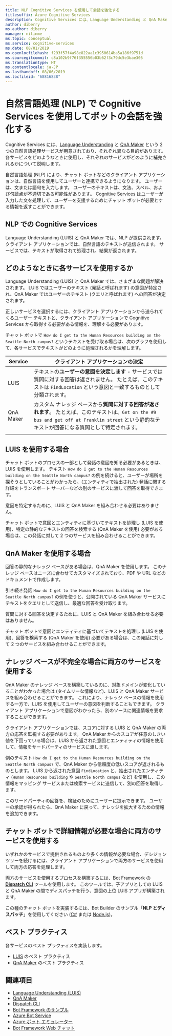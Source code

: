 ```yaml
---
title: NLP Cognitive Services を使用して会話を強化する
titlesuffix: Azure Cognitive Services
description: Cognitive Services には、Language Understanding と QnA Maker という 2 つの自然言語処理サービスが用意されており、それぞれ異なる目的があります。 各サービスをどのようなときに使用し、それぞれのサービスがどのように補完されるかについて説明します。
author: diberry
ms.author: diberry
manager: nitinme
ms.topic: conceptual
ms.service: cognitive-services
ms.date: 08/01/2019
ms.openlocfilehash: f293f57f4a98e822aa1c3950614ba5a186f9751d
ms.sourcegitcommit: c8a102b9f76f355556b03b62f3c79dc5e3bae305
ms.translationtype: HT
ms.contentlocale: ja-JP
ms.lasthandoff: 08/06/2019
ms.locfileid: "68816838"
---
```

# <a name="use-cognitive-services-with-natural-language-processing-nlp-to-enrich-bot-conversations"></a>自然言語処理 (NLP) で Cognitive Services を使用してボットの会話を強化する

Cognitive Services には、[Language Understanding](what-is-luis.md) と [QnA Maker](../qnamaker/overview/overview.md) という 2 つの自然言語処理サービスが用意されており、それぞれ異なる目的があります。 各サービスをどのようなときに使用し、それぞれのサービスがどのように補完されるかについて説明します。 

自然言語処理 (NLP) により、チャット ボットなどのクライアント アプリケーションは、自然言語を使用してユーザーと連携できるようになります。 ユーザーは、文または語句を入力します。 ユーザーのテキストは、文法、スペル、および句読点が不適切である可能性があります。 Cognitive Services はユーザーが入力した文を処理して、ユーザーを支援するためにチャット ボットが必要とする情報を返すことができます。 

## <a name="cognitive-services-with-nlp"></a>NLP での Cognitive Services

Language Understanding (LUIS) と QnA Maker では、NLP が提供されます。 クライアント アプリケーションでは、自然言語のテキストが送信されます。 サービスでは、テキストが取得されて処理され、結果が返されます。 

## <a name="when-to-use-each-service"></a>どのようなときに各サービスを使用するか

Language Understanding (LUIS) と QnA Maker では、さまざまな問題が解決されます。 LUIS ではユーザーのテキスト (発話と呼ばれます) の意図が特定され、QnA Maker ではユーザーのテキスト (クエリと呼ばれます) への回答が決定されます。 

正しいサービスを選択するには、クライアント アプリケーションから送られてくるユーザー テキストと、クライアント アプリケーションで Cognitive Services から取得する必要がある情報を、理解する必要があります。

チャット ボットで `How do I get to the Human Resources building on the Seattle North campus?` というテキストを受け取る場合は、次のグラフを使用して、各サービスでテキストがどのように処理されるかを理解します。

|Service|クライアント アプリケーションの決定|
|--|--|
|LUIS|テキストの**ユーザーの意図を決定します** - サービスでは質問に対する回答は返されません。 たとえば、このテキストは `FindLocation` という意図と一致するものとして分類されます。<br>|
|QnA Maker|カスタム ナレッジ ベースから**質問に対する回答が返されます**。 たとえば、このテキストは、`Get on the #9 bus and get off at Franklin street` という静的なテキストが回答になる質問として特定されます。|
|||

## <a name="when-do-you-use-luis"></a>LUIS を使用する場合 

チャット ボットのプロセスの一部として発話の意図を知る必要があるときは、LUIS を使用します。 テキスト `How do I get to the Human Resources building on the Seattle North campus?` の例を続けると、ユーザーが場所を探そうとしていることがわかったら、(エンティティで抽出された) 発話に関する詳細をトランスポート サーバーなどの別のサービスに渡して回答を取得できます。 

意図を特定するために、LUIS と QnA Maker を組み合わせる必要はありません。 

チャット ボットで意図とエンティティに基づいてテキストを処理し (LUIS を使用)、特定の静的なテキストの回答を検索する (QnA Maker を使用) 必要がある場合は、この発話に対して 2 つのサービスを組み合わせることができます。

## <a name="when-do-you-use-qna-maker"></a>QnA Maker を使用する場合 

回答の静的なナレッジ ベースがある場合は、QnA Maker を使用します。 このナレッジ ベースはニーズに合わせてカスタマイズされており、PDF や URL などのドキュメントで作成します。 

引き続き発話 `How do I get to the Human Resources building on the Seattle North campus?` の例を使うと、公開されている QnA Maker サービスにテキストをクエリとして送信し、最適な回答を受け取ります。 

質問に対する回答を決定するために、LUIS と QnA Maker を組み合わせる必要はありません。

チャット ボットで意図とエンティティに基づいてテキストを処理し (LUIS を使用)、回答を検索する (QnA Maker を使用) 必要がある場合は、この発話に対して 2 つのサービスを組み合わせることができます。

## <a name="use-both-services-when-your-knowledge-base-is-incomplete"></a>ナレッジ ベースが不完全な場合に両方のサービスを使用する

QnA Maker のナレッジ ベースを構築しているのに、対象ドメインが変化していることがわかった場合は (タイムリーな情報など)、LUIS と QnA Maker サービスを組み合わせることができます。 これにより、ナレッジ ベースの情報を使用する一方で、LUIS を使用してユーザーの意図を判断することもできます。 クライアント アプリケーションで意図がわかったら、別のソースに関連情報を要求することができます。 

クライアント アプリケーションでは、スコアに対する LUIS と QnA Maker の両方の応答を監視する必要があります。 QnA Maker からのスコアが任意のしきい値を下回っている場合は、LUIS から返された意図とエンティティの情報を使用して、情報をサードパーティのサービスに渡します。

例のテキスト `How do I get to the Human Resources building on the Seattle North campus?` で、QnA Maker から信頼度の低いスコアが返されるものとします。 LUIS から返された意図 `FindLocation` と、抽出されたエンティティ (`Human Resources building` や `Seattle North campus` など) を使用し、この情報をマッピング サービスまたは検索サービスに送信して、別の回答を取得します。 

このサードパーティの回答を、検証のためにユーザーに提示できます。 ユーザーの承認が得られたら、QnA Maker に戻って、ナレッジを拡大するための情報を追加できます。 

## <a name="use-both-services-when-your-chat-bot-needs-more-information"></a>チャット ボットで詳細情報が必要な場合に両方のサービスを使用する

いずれかのサービスで提供されるものより多くの情報が必要な場合、デシジョン ツリーを続けるには、クライアント アプリケーションで両方のサービスを使用して両方の応答を処理します。 

両方のサービスを使用するプロセスを構築するには、Bot Framework の **[Dispatch CLI](https://github.com/Microsoft/botbuilder-tools/tree/master/packages/Dispatch)** ツールを使用します。 このツールでは、子アプリとしての LUIS と QnA Maker の間でディスパッチを行う、意図の上位 LUIS アプリが構築されます。 

この種のチャット ボットを実装するには、Bot Builder のサンプル「**NLP とディスパッチ**」を使用してください ([C#](https://github.com/microsoft/BotBuilder-Samples/tree/master/samples/csharp_dotnetcore/14.nlp-with-dispatch) または [Node.js](https://github.com/microsoft/BotBuilder-Samples/tree/master/samples/javascript_nodejs/14.nlp-with-dispatch))。 

## <a name="best-practices"></a>ベスト プラクティス

各サービスのベスト プラクティスを実装します。

* [LUIS](luis-concept-best-practices.md) のベスト プラクティス
* [QnA Maker](../qnamaker/concepts/best-practices.md) のベスト プラクティス

## <a name="see-also"></a>関連項目

* [Language Understanding (LUIS)](what-is-luis.md)
* [QnA Maker](../qnamaker/overview/overview.md)
* [Dispatch CLI](https://github.com/Microsoft/botbuilder-tools/tree/master/packages/Dispatch)
* [Bot Framework のサンプル](https://github.com/Microsoft/BotBuilder-Samples)
* [Azure Bot Service](https://docs.microsoft.com/azure/bot-service/bot-service-overview-introduction?view=azure-bot-service-4.0)
* [Azure ボット エミュレーター](https://github.com/Microsoft/BotFramework-Emulator)
* [Bot Framework Web チャット](https://github.com/microsoft/BotFramework-WebChat)